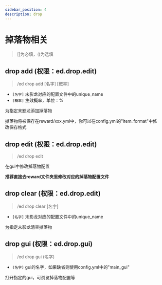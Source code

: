 ```yaml
---
sidebar_position: 4
description: drop
---
```


# 掉落物相关
> []为必填，()为选填

## drop add (权限：ed.drop.edit)
> /ed drop add \[名字] \[概率]

* `[名字]` 末影龙对应的配置文件中的unique_name
* `[概率]` 生效概率，单位：%

为指定末影龙添加掉落物

掉落物将被保存在reward/xxx.yml中，你可以在config.yml的"item_format"中修改保存格式

## drop edit (权限：ed.drop.edit)
> /ed drop edit

在gui中修改掉落物配置

**推荐直接去reward文件夹里修改对应的掉落物配置文件**

## drop clear (权限：ed.drop.edit)
> /ed drop clear \[名字]

* `[名字]` 末影龙对应的配置文件中的unique_name

为指定末影龙清空掉落物

## drop gui (权限：ed.drop.gui)
> /ed drop gui (名字)

* `(名字)` gui的名字，如果缺省则使用config.yml中的"main_gui"

打开指定的gui，可浏览掉落物配置等
